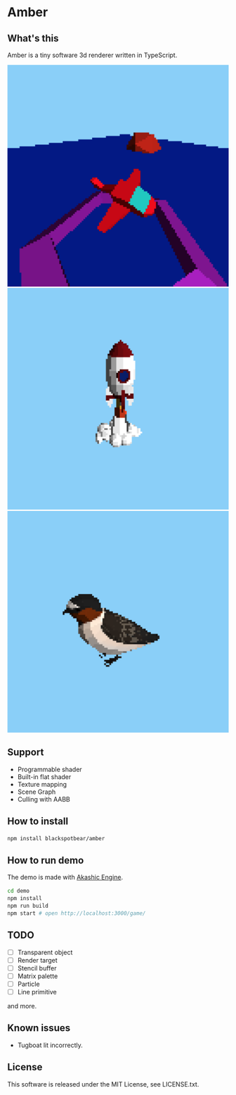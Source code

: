 # Amber

## What's this

Amber is a tiny software 3d renderer written in TypeScript.

![Flight](./flight.png "Flight")
![Rocket](./rocket.png "Rocket")
![Bird](./bird.png "Bird")

## Support

* Programmable shader
* Built-in flat shader
* Texture mapping
* Scene Graph
* Culling with AABB

## How to install

```sh
npm install blackspotbear/amber
```

## How to run demo

The demo is made with [Akashic Engine](https://github.com/akashic-games/akashic-engine/).

```sh
cd demo
npm install
npm run build
npm start # open http://localhost:3000/game/
```

## TODO

* [ ] Transparent object
* [ ] Render target
* [ ] Stencil buffer
* [ ] Matrix palette
* [ ] Particle
* [ ] Line primitive

and more.

## Known issues

* Tugboat lit incorrectly.

## License

This software is released under the MIT License, see LICENSE.txt.
